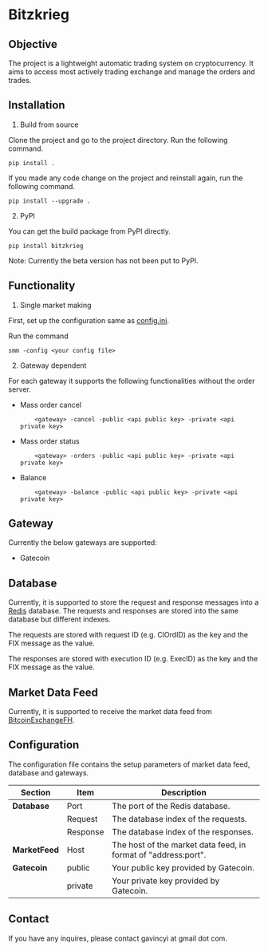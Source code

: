# Bitzkrieg

## Objective

The project is a lightweight automatic trading system on cryptocurrency. 
It aims to access most actively trading exchange and manage the orders and trades.

## Installation

1. Build from source

Clone the project and go to the project directory. Run the following command.

```
pip install .
```

If you made any code change on the project and reinstall again, run the following command.

```
pip install --upgrade .
```

2. PyPI

You can get the build package from PyPI directly.

```
pip install bitzkrieg
```

Note: Currently the beta version has not been put to PyPI.

## Functionality

1. Single market making

First, set up the configuration same as [config.ini](config.ini).

Run the command

```
smm -config <your config file>
```

2. Gateway dependent

For each gateway it supports the following functionalities without the order server.

- Mass order cancel
    
    ```
        <gateway> -cancel -public <api public key> -private <api private key>
    ```
    
- Mass order status
    
    ```
        <gateway> -orders -public <api public key> -private <api private key>
    ```
    
- Balance
    
    ```
        <gateway> -balance -public <api public key> -private <api private key>
    ```

## Gateway

Currently the below gateways are supported:

- Gatecoin

## Database

Currently, it is supported to store the request and response messages into a [Redis](https://redis.io/) database. The requests and responses are stored into the same database but different indexes.

The requests are stored with request ID (e.g. ClOrdID) as the key and the FIX message as the value.

The responses are stored with execution ID (e.g. ExecID) as the key and the FIX message as the value.

## Market Data Feed

Currently, it is supported to receive the market data feed from [BitcoinExchangeFH](https://github.com/gavincyi/BitcoinExchangeFH). 

## Configuration

The configuration file contains the setup parameters of market data feed, database and gateways.

| Section | Item | Description |
| --- | --- | --- |
|**Database**|Port|The port of the Redis database.|
| |Request|The database index of the requests.|
| |Response|The database index of the responses.|
|**MarketFeed**|Host|The host of the market data feed, in format of "address:port".|
|**Gatecoin**|public|Your public key provided by Gatecoin.|
| |private|Your private key provided by Gatecoin.|

## Contact

If you have any inquires, please contact gavincyi at gmail dot com.

